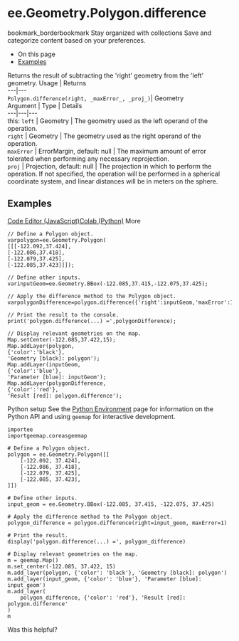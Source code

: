  
#  ee.Geometry.Polygon.difference
bookmark_borderbookmark Stay organized with collections  Save and categorize content based on your preferences.
  * On this page
  * [Examples](https://developers.google.com/earth-engine/apidocs/ee-geometry-polygon-difference#examples)


Returns the result of subtracting the 'right' geometry from the 'left' geometry.
Usage | Returns  
---|---  
`Polygon.difference(right, _maxError_, _proj_)`|  Geometry  
Argument | Type | Details  
---|---|---  
this: `left` | Geometry | The geometry used as the left operand of the operation.  
`right` | Geometry | The geometry used as the right operand of the operation.  
`maxError` | ErrorMargin, default: null | The maximum amount of error tolerated when performing any necessary reprojection.  
`proj` | Projection, default: null | The projection in which to perform the operation. If not specified, the operation will be performed in a spherical coordinate system, and linear distances will be in meters on the sphere.  
## Examples
[Code Editor (JavaScript)](https://developers.google.com/earth-engine/apidocs/ee-geometry-polygon-difference#code-editor-javascript-sample)[Colab (Python)](https://developers.google.com/earth-engine/apidocs/ee-geometry-polygon-difference#colab-python-sample) More
```
// Define a Polygon object.
varpolygon=ee.Geometry.Polygon(
[[[-122.092,37.424],
[-122.086,37.418],
[-122.079,37.425],
[-122.085,37.423]]]);

// Define other inputs.
varinputGeom=ee.Geometry.BBox(-122.085,37.415,-122.075,37.425);

// Apply the difference method to the Polygon object.
varpolygonDifference=polygon.difference({'right':inputGeom,'maxError':1});

// Print the result to the console.
print('polygon.difference(...) =',polygonDifference);

// Display relevant geometries on the map.
Map.setCenter(-122.085,37.422,15);
Map.addLayer(polygon,
{'color':'black'},
'Geometry [black]: polygon');
Map.addLayer(inputGeom,
{'color':'blue'},
'Parameter [blue]: inputGeom');
Map.addLayer(polygonDifference,
{'color':'red'},
'Result [red]: polygon.difference');
```
Python setup
See the [ Python Environment](https://developers.google.com/earth-engine/guides/python_install) page for information on the Python API and using `geemap` for interactive development.
```
importee
importgeemap.coreasgeemap
```
```
# Define a Polygon object.
polygon = ee.Geometry.Polygon([[
    [-122.092, 37.424],
    [-122.086, 37.418],
    [-122.079, 37.425],
    [-122.085, 37.423],
]])

# Define other inputs.
input_geom = ee.Geometry.BBox(-122.085, 37.415, -122.075, 37.425)

# Apply the difference method to the Polygon object.
polygon_difference = polygon.difference(right=input_geom, maxError=1)

# Print the result.
display('polygon.difference(...) =', polygon_difference)

# Display relevant geometries on the map.
m = geemap.Map()
m.set_center(-122.085, 37.422, 15)
m.add_layer(polygon, {'color': 'black'}, 'Geometry [black]: polygon')
m.add_layer(input_geom, {'color': 'blue'}, 'Parameter [blue]: input_geom')
m.add_layer(
    polygon_difference, {'color': 'red'}, 'Result [red]: polygon.difference'
)
m
```

Was this helpful?
